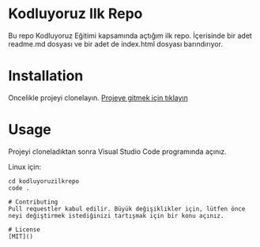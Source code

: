 # Kodluyoruz Ilk Repo
Bu repo Kodluyoruz Eğitimi kapsamında açtığım ilk repo. İçerisinde bir adet readme.md dosyası ve bir adet de index.html dosyası barındırıyor.

# Installation
Oncelikle projeyi clonelayın. 
[Projeye gitmek için tıklayın](https://github.com/budakenes/kodluyoruzilkrepo.git)

# Usage
Projeyi cloneladıktan sonra Visual Studio Code programında açınız.

Linux için:

```github
cd kodluyoruzilkrepo
code .

# Contributing
Pull requestler kabul edilir. Büyük değişiklikler için, lütfen önce neyi değiştirmek istediğinizi tartışmak için bir konu açınız.

# License
[MIT]()